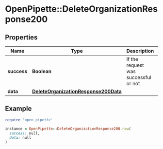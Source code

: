 # OpenPipette::DeleteOrganizationResponse200

## Properties

| Name | Type | Description | Notes |
| ---- | ---- | ----------- | ----- |
| **success** | **Boolean** | If the request was successful or not | [optional] |
| **data** | [**DeleteOrganizationResponse200Data**](DeleteOrganizationResponse200Data.md) |  | [optional] |

## Example

```ruby
require 'open_pipette'

instance = OpenPipette::DeleteOrganizationResponse200.new(
  success: null,
  data: null
)
```

